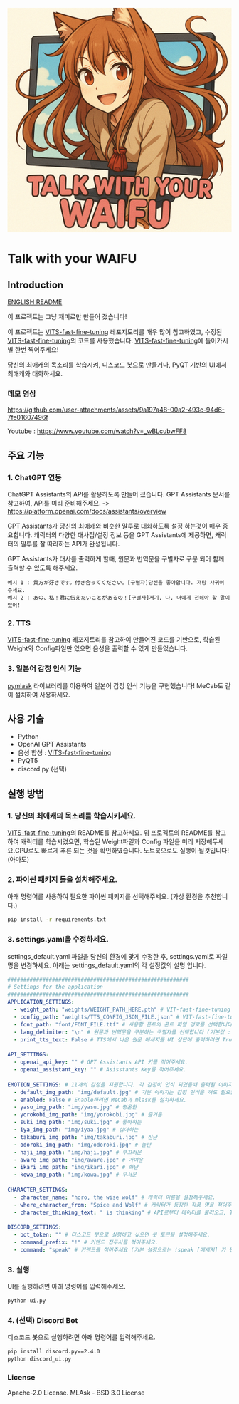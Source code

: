 <p align="center">
    <img src="assets/icon_holo.png" width="512" />
</p>

# Talk with your WAIFU

## Introduction

[ENGLISH README](./README_en.md)

이 프로젝트는 그냥 재미로만 만들어 졌습니다!

이 프로젝트는 [VITS-fast-fine-tuning](https://github.com/Plachtaa/VITS-fast-fine-tuning) 레포지토리를 매우 많이 참고하였고, 수정된 [VITS-fast-fine-tuning](https://github.com/Plachtaa/VITS-fast-fine-tuning)의 코드를 사용했습니다. [VITS-fast-fine-tuning](https://github.com/Plachtaa/VITS-fast-fine-tuning)에 들어가서 별 한번 찍어주세요!

당신의 최애캐의 목소리를 학습시켜, 디스코드 봇으로 만들거나, PyQT 기반의 UI에서 최애캐와 대화하세요.

### 데모 영상



https://github.com/user-attachments/assets/9a197a48-00a2-493c-94d6-7fe01607496f


Youtube : https://www.youtube.com/watch?v=_wBLcubwFF8

## 주요 기능
### 1. ChatGPT 연동
ChatGPT Assistants의 API를 활용하도록 만들어 졌습니다.
GPT Assistants 문서를 참고하여, API를 미리 준비해주세요. -> https://platform.openai.com/docs/assistants/overview

GPT Assistants가 당신의 최애캐와 비슷한 말투로 대화하도록 설정 하는것이 매우 중요합니다.
캐릭터의 다양한 대사집/설정 정보 등을 GPT Assistants에 제공하면, 캐릭터의 말투를 잘 따라하는 API가 완성됩니다.

GPT Assistants가 대사를 출력하게 할때, 원문과 번역문을 구별자로 구분 되어 함께 출력할 수 있도록 해주세요.
```
예시 1 : 貴方が好きです。付き合ってください。[구별자]당신을 좋아합니다. 저랑 사귀어 주세요.
예시 2 : あの、私！君に伝えたいことがあるの！[구별자]저기, 나, 너에게 전해야 할 말이 있어!
```

### 2. TTS
[VITS-fast-fine-tuning](https://github.com/Plachtaa/VITS-fast-fine-tuning) 레포지토리를 참고하여 만들어진 코드를 기반으로, 학습된 Weight와 Config파일만 있으면 음성을 출력할 수 있게 만들었습니다.


### 3. 일본어 감정 인식 기능
[pymlask](https://github.com/ikegami-yukino/pymlask) 라이브러리를 이용하여 일본어 감정 인식 기능을 구현했습니다! MeCab도 같이 설치하여 사용하세요.

## 사용 기술
- Python
- OpenAI GPT Assistants
- 음성 합성 : [VITS-fast-fine-tuning](https://github.com/Plachtaa/VITS-fast-fine-tuning)
- PyQT5
- discord.py (선택)

## 실행 방법

### 1. 당신의 최애캐의 목소리를 학습시키세요.
[VITS-fast-fine-tuning](https://github.com/Plachtaa/VITS-fast-fine-tuning)의 README를 참고하세요.
위 프로젝트의 README를 참고하여 캐릭터를 학습시켰으면, 학습된 Weight파일과 Config 파일을 미리 저장해두세요.CPU로도 빠르게 추론 되는 것을 확인하였습니다. 노트북으로도 실행이 될것입니다! (아마도)

### 2. 파이썬 패키지 들을 설치해주세요.
아래 명령어를 사용하여 필요한 파이썬 패키지를 선택해주세요. (가상 환경을 추천합니다.)
```bash
pip install -r requirements.txt
```

### 3. settings.yaml을 수정하세요.
settings_default.yaml 파일을 당신의 환경에 맞게 수정한 후, settings.yaml로 파일명을 변경하세요.
아래는 settings_default.yaml의 각 설정값의 설명 입니다.
```yaml
#########################################################
# Settings for the application
#########################################################
APPLICATION_SETTINGS:
  - weight_path: "weights/WEIGHT_PATH_HERE.pth" # VIT-fast-fine-tuning 레포지토리를 활용하여 학습시킨 Weight의 경로를 넣어주세요.
  - config_path: "weights/TTS_CONFIG_JSON_FILE.json" # VIT-fast-fine-tuning 레포지토리에서 목소리를 학습시킬 때 나온 config 파일의 경로를 적어주세요.
  - font_path: "font/FONT_FILE.ttf" # 사용할 폰트의 폰트 파일 경로를 선택합니다.
  - lang_delimiter: "\n" # 원문과 번역문을 구분하는 구별자를 선택합니다 (기본값 : 줄바꿈 문자)
  - print_tts_text: False # TTS에서 나온 원문 메세지를 UI 상단에 출력하려면 True로 변경해주세요.

API_SETTINGS:
  - openai_api_key: "" # GPT Assistants API 키를 적어주세요.
  - openai_assistant_key: "" # Asisstants Key를 적어주세요.

EMOTION_SETTINGS: # 11개의 감정을 지원합니다. 각 감정이 인식 되었을때 출력될 이미지의 경로를 각각 입력해주세요.
  - default_img_path: "img/default.jpg" # 기본 이미지는 감정 인식을 꺼도 필요합니다. 설정해주세요.
  - enabled: False # Enable하려면 MeCab과 mlask를 설치하세요.
  - yasu_img_path: "img/yasu.jpg" # 평온한
  - yorokobi_img_path: "img/yorokobi.jpg" # 즐거운
  - suki_img_path: "img/suki.jpg" # 좋아하는
  - iya_img_path: "img/iyaa.jpg" # 싫어하는
  - takaburi_img_path: "img/takaburi.jpg" # 신난
  - odoroki_img_path: "img/odoroki.jpg" # 놀란
  - haji_img_path: "img/haji.jpg" # 부끄러운
  - aware_img_path: "img/aware.jpg" # 가여운
  - ikari_img_path: "img/ikari.jpg" # 화난
  - kowa_img_path: "img/kowa.jpg" # 무서운

CHARACTER_SETTINGS:
  - character_name: "horo, the wise wolf" # 캐릭터 이름을 설정해주세요.
  - where_character_from: "Spice and Wolf" # 캐릭터가 등장한 작품 명을 적어주세요.
  - character_thinking_text: " is thinking" # API로부터 데이터를 불러오고, TTS 모델을 실행할때 출력될 메세지를 적어주세요.

DISCORD_SETTINGS:
  - bot_token: "" # 디스코드 봇으로 실행하고 싶으면 봇 토큰을 설정해주세요.
  - command_prefix: "!" # 커맨드 접두사를 적어주세요.
  - command: "speak" # 커맨드를 적어주세요 (기본 설정으로는 !speak [메세지] 가 됩니다.)
```
### 3. 실행
UI를 실행하려면 아래 명령어를 입력해주세요.
```bash
python ui.py
```
### 4. (선택) Discord Bot
디스코드 봇으로 실행하려면 아래 명령어를 입력해주세요.
```bash
pip install discord.py==2.4.0
python discord_ui.py
```

### License
Apache-2.0 License.
MLAsk - BSD 3.0 License
